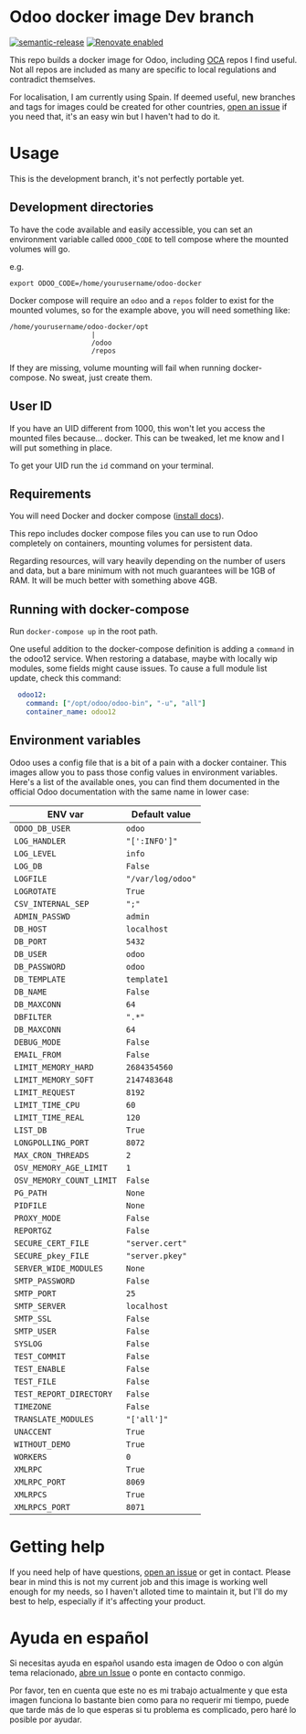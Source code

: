 # Odoo docker image Dev branch

[![semantic-release](https://img.shields.io/badge/%20%20%F0%9F%93%A6%F0%9F%9A%80-semantic--release-e10079.svg)](https://github.com/semantic-release/semantic-release)
[![Renovate enabled](https://img.shields.io/badge/renovate-enabled-brightgreen.svg)](https://renovatebot.com/)

This repo builds a docker image for Odoo, including [OCA](https://github.com/OCA) repos I find useful. Not all repos are included as
many are specific to local regulations and contradict themselves.

For localisation, I am currently using Spain. If deemed useful, new
branches and tags for images could be created for other countries,
[open an issue][issue-link] if you need that, it's an easy win but I haven't 
had to do it. 

# Usage

This is the development branch, it's not perfectly portable yet.

## Development directories

To have the code available and easily accessible, you can set an environment
variable called `ODOO_CODE` to tell compose where the mounted volumes will go.

e.g.
```
export ODOO_CODE=/home/yourusername/odoo-docker
```

Docker compose will require an `odoo` and a `repos` folder to exist for the 
mounted volumes, so for the example above, you will need something like:
```
/home/yourusername/odoo-docker/opt
			        |
			        /odoo
			        /repos
```

If they are missing, volume mounting will fail when running docker-compose.
No sweat, just create them.

## User ID

If you have an UID different from 1000, this won't let you access the mounted
files because... docker. This can be tweaked, let me know and I will put 
something in place.

To get your UID run the `id` command on your terminal.


## Requirements

You will need Docker and docker compose ([install docs][compose-install]).

This repo includes docker compose files you can use to run Odoo completely
on containers, mounting volumes for persistent data.

Regarding resources, will vary heavily depending on the number of users and
data, but a bare minimum with not much guarantees will be 1GB of RAM. It will
be much better with something above 4GB. 

## Running with docker-compose

Run `docker-compose up` in the root path. 

One useful addition to the docker-compose definition is adding a `command` in
the odoo12 service. When restoring a database, maybe with locally wip modules,
some fields might cause issues. To cause a full module list update, check this
command:

```yaml
  odoo12:
    command: ["/opt/odoo/odoo-bin", "-u", "all"]
    container_name: odoo12
```

## Environment variables

Odoo uses a config file that is a bit of a pain with a docker 
container. This images allow you to pass those config values in
environment variables. Here's a list of the available ones, you can
find them documented in the official Odoo documentation with the
same name in lower case:

| ENV var | Default value |
| --- | --- |
| `ODOO_DB_USER` | `odoo` |
| `LOG_HANDLER` | `"[':INFO']"` |
| `LOG_LEVEL` | `info` |
| `LOG_DB` | `False` |
| `LOGFILE` | `"/var/log/odoo"` |
| `LOGROTATE` | `True` |
| `CSV_INTERNAL_SEP` | `";"` |
| `ADMIN_PASSWD` | `admin` |
| `DB_HOST` | `localhost` |
| `DB_PORT` | `5432` |
| `DB_USER` | `odoo` |
| `DB_PASSWORD` | `odoo` |
| `DB_TEMPLATE` | `template1` |
| `DB_NAME` | `False` |
| `DB_MAXCONN` | `64` |
| `DBFILTER` | `".*"` |
| `DB_MAXCONN` | `64` |
| `DEBUG_MODE` | `False` |
| `EMAIL_FROM` | `False` |
| `LIMIT_MEMORY_HARD` | `2684354560` |
| `LIMIT_MEMORY_SOFT` | `2147483648` |
| `LIMIT_REQUEST` | `8192` |
| `LIMIT_TIME_CPU` | `60` |
| `LIMIT_TIME_REAL` | `120` |
| `LIST_DB` | `True` |
| `LONGPOLLING_PORT` | `8072` |
| `MAX_CRON_THREADS` | `2` |
| `OSV_MEMORY_AGE_LIMIT` | `1` |
| `OSV_MEMORY_COUNT_LIMIT` | `False` |
| `PG_PATH` | `None` |
| `PIDFILE` | `None` |
| `PROXY_MODE` | `False` |
| `REPORTGZ` | `False` |
| `SECURE_CERT_FILE` | `"server.cert"` |
| `SECURE_pkey_FILE` | `"server.pkey"` |
| `SERVER_WIDE_MODULES` | `None` |
| `SMTP_PASSWORD` | `False` |
| `SMTP_PORT` | `25` |
| `SMTP_SERVER` | `localhost` |
| `SMTP_SSL` | `False` |
| `SMTP_USER` | `False` |
| `SYSLOG` | `False` |
| `TEST_COMMIT` | `False` |
| `TEST_ENABLE` | `False` |
| `TEST_FILE` | `False` |
| `TEST_REPORT_DIRECTORY` | `False` |
| `TIMEZONE` | `False` |
| `TRANSLATE_MODULES` | `"['all']"` |
| `UNACCENT` | `True` |
| `WITHOUT_DEMO` | `True` |
| `WORKERS` | `0` |
|  `XMLRPC`  |  `True`  |
| `XMLRPC_PORT` | `8069` |
| `XMLRPCS` | `True` |
| `XMLRPCS_PORT` | `8071` |


# Getting help

If you need help of have questions, [open an issue][issue-link] or get in
contact. Please bear in mind this is not my current job and this image is
working well enough for my needs, so I haven't alloted time to maintain it,
but I'll do my best to help, especially if it's affecting your product. 


# Ayuda en español

Si necesitas ayuda en español usando esta imagen de Odoo o con algún tema
relacionado, [abre un Issue][issue-link] o ponte en contacto conmigo.

Por favor, ten en cuenta que este no es mi trabajo actualmente y que esta
imagen funciona lo bastante bien como para no requerir mi tiempo, puede que
tarde más de lo que esperas si tu problema es complicado, pero haré lo posible
por ayudar. 

[issue-link]: https://github.com/rubencabrera/odoo-docker/issues/new
[compose-install]: https://docs.docker.com/compose/install/]
